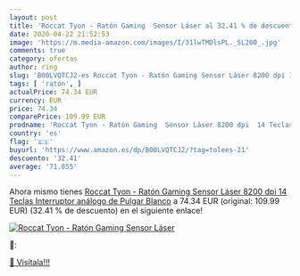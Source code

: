 ```yaml
---
layout: post
title: 'Roccat Tyon - Ratón Gaming  Sensor Láser al 32.41 % de descuento'
date: 2020-04-22 21:52:53
image: 'https://m.media-amazon.com/images/I/31lwTMDlsPL._SL200_.jpg'
comments: true
category: ofertas
author: ring
slug: 'B00LVQTCJ2-es Roccat Tyon - Ratón Gaming Sensor Láser 8200 dpi 14 Teclas...'
tags: [ 'ratón', ]
actualPrice: 74.34 EUR
currency: EUR
price: 74.34
comparePrice: 109.99 EUR
prodname: 'Roccat Tyon - Ratón Gaming  Sensor Láser 8200 dpi  14 Teclas  Interruptor análogo de Pulgar  Blanco'
country: 'es'
flag: '🇪🇸'
buyurl: 'https://www.amazon.es/dp/B00LVQTCJ2/?tag=tolees-21'
descuento: '32.41'
average: '71.855'
---
```


Ahora mismo tienes [Roccat Tyon - Ratón Gaming  Sensor Láser 8200 dpi  14 Teclas  Interruptor análogo de Pulgar  Blanco](https://www.amazon.es/dp/B00LVQTCJ2/?tag=tolees-21) a 74.34 EUR (original: 109.99 EUR) (32.41 %  de descuento) en el siguiente enlace!

[![Roccat Tyon - Ratón Gaming  Sensor Láser](https://m.media-amazon.com/images/I/31lwTMDlsPL._SL200_.jpg)](https://www.amazon.es/dp/B00LVQTCJ2/?tag=tolees-21)

🔎:


[🛒 Visítala!!!](https://www.amazon.es/dp/B00LVQTCJ2/?tag=tolees-21)
